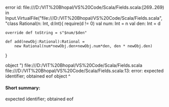 error id: file:///D:/VIT%20Bhopal/VS%20Code/Scala/Fields.scala:[269..269) in Input.VirtualFile("file:///D:/VIT%20Bhopal/VS%20Code/Scala/Fields.scala", "class Rational(n: Int, d:Int){
    require(d != 0)
    val num: Int = n
    val den: Int = d

    override def toString = s"$num/$den"

    def add(newObj:Rational):Rational =
        new Rational(num*newObj.den+newObj.num*den, den * newObj.den)

}

object ")
file:///D:/VIT%20Bhopal/VS%20Code/Scala/Fields.scala
file:///D:/VIT%20Bhopal/VS%20Code/Scala/Fields.scala:13: error: expected identifier; obtained eof
object 
       ^
#### Short summary: 

expected identifier; obtained eof